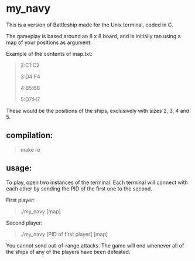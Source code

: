 # my_navy

This is a version of Battleship made for the Unix terminal, coded in C.

The gameplay is based around an 8 x 8 board, and is initially ran using a map of your positions as argument.

Example of the contents of map.txt:

> 2:C1:C2
>
> 3:D4:F4
>
> 4:B5:B8
>
> 5:D7:H7

These would be the positions of the ships, exclusively with sizes 2, 3, 4 and 5.

## compilation:
> make re

## usage:
To play, open two instances of the terminal. Each terminal will connect with each other by sending the PID of the first one to the second.

First player:
> ./my_navy [map]

Second player:
> ./my_navy [PID of first player] [map]


You cannot send out-of-range attacks. The game will end whenever all of the ships of any of the players have been defeated.
